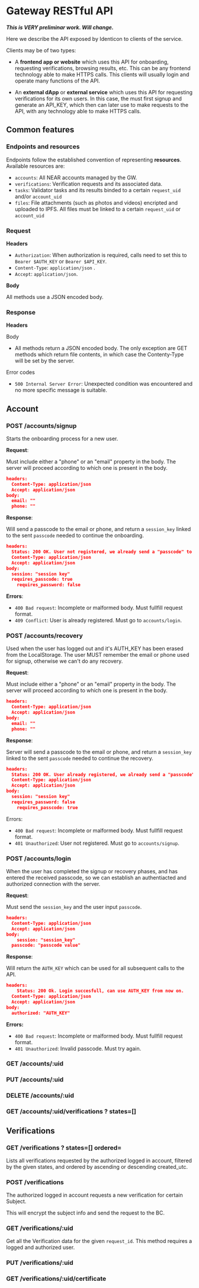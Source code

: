 # Gateway RESTful API

***This is VERY preliminar work. Will change.*** 

Here we describe the API exposed by Identicon to clients of the service. 

Clients may be of two types:

- A **frontend app or website** which uses this API for onboarding, requesting verifications, browsing results, etc. This can be any frontend technology able to make HTTPS calls. This clients will usually login and operate many functions of the API.

- An **external dApp** or **external service** which uses this API for requesting verifications for its own users. In this case, the must first signup and generate an API_KEY, which then can later use to make requests to the API, with any technology able to make HTTPS calls.

## Common features ##

### Endpoints and resources

Endpoints follow the established convention of representing **resources**. Available resources are:

- `accounts`: All NEAR accounts managed by the GW.
- `verifications`: Verification requests and its associated data.
- `tasks`: Validator tasks and its results binded to a certain `request_uid` and/or `account_uid`
- `files`: File attachments (such as photos and videos) encripted and uploaded to IPFS. All files must be linked to a certain `request_uid` or `account_uid`

### Request

**Headers**

- `Authorization`: When authorization is required,  calls need to set this to `Bearer $AUTH_KEY` or `Bearer $API_KEY`.
- `Content-Type`: `application/json` .
- `Accept`: `application/json`.

**Body**

All methods use a JSON encoded body.

### Response

**Headers**

Body

- All methods return a JSON encoded body. The only exception are GET methods which return file contents, in which case the Contenty-Type will be set by the server.

Error codes

- `500 Internal Server Error`: Unexpected condition was encountered and no more specific message is suitable.

## Account

### POST /accounts/signup

Starts the onboarding process for a new user. 

**Request**: 

Must include either a "phone" or an "email"  property in the body. The server will proceed according to which one is present in the body.

~~~json
headers:
  Content-Type: application/json
  Accept: application/json
body: 
  email: ""
  phone: ""
~~~

**Response**: 

Will send a passcode to the email or phone, and return a `session_key` linked to the sent `passcode` needed to continue the onboarding.

~~~json
headers:
  Status: 200 OK. User not registered, we already send a "passcode" to this email or phone, please wait.
  Content-Type: application/json
  Accept: application/json
body: 
  session: "session key"
  requires_passcode: true
	requires_password: false
~~~

**Errors**:

- `400 Bad request`: Incomplete or malformed body. Must fullfill request format.
- `409 Conflict`:  User is already registered. Must go to `accounts/login`.

### POST /accounts/recovery

Used when the user has logged out and it's AUTH_KEY has been erased from the LocalStorage. The user MUST remember the email or phone used for signup, otherwise we can't do any recovery.

**Request**:  

Must include either a "phone" or an "email"  property in the body. The server will proceed according to which one is present in the body.

~~~json
headers:
  Content-Type: application/json
  Accept: application/json
body: 
  email: ""
  phone: ""
~~~

**Response**: 

Server will send a passcode to the email or phone, and return a `session_key` linked to the sent `passcode` needed to continue the recovery. 

~~~json
headers:
  Status: 200 OK. User already registered, we already send a "passcode" to this email or phone, wait for it.
  Content-Type: application/json
  Accept: application/json
body: 
  session: "session key"
  requires_password: false
	requires_passcode: true
~~~

Errors:
- `400 Bad request`:  Incomplete or malformed body. Must fullfill request format.
- `401 Unauthorized`:  User not registered. Must go to `accounts/signup`.

### POST /accounts/login

When the user has completed the signup or recovery phases, and has entered the received passcode, so we can establish an authentiacted and authorized connection with the server.

**Request**: 

Must send the `session_key` and the user input `passcode`.

~~~json
headers:
  Content-Type: application/json
  Accept: application/json
body: 
	session: "session_key"
  passcode: "passcode value" 
~~~

**Response**: 

Will return the `AUTH_KEY` which can be used  for all subsequent calls to the API.

~~~json
headers:
	Status: 200 Ok. Login succesfull, can use AUTH_KEY from now on.
  Content-Type: application/json
  Accept: application/json
body: 
  authorized: "AUTH_KEY"
~~~

**Errors:**

- `400 Bad request`:  Incomplete or malformed body. Must fullfill request format.
- `401 Unauthorized`:  Invalid passcode. Must try again.

### GET /accounts/:uid

### PUT /accounts/:uid

### DELETE /accounts/:uid

### GET /accounts/:uid/verifications ? states=[]

## Verifications

### GET /verifications ? states=[] ordered=

Lists all verifications requested by the authorized logged in account, filtered by the given states, and ordered by ascending or descending created_utc.

### POST /verifications

The authorized logged in account requests a new verification for certain Subject.

This will encrypt the subject info and send the request to the BC.

### GET /verifications/:uid

Get all the Verification data for the given `request_id`. This method requires a logged and authorized user.

### PUT /verifications/:uid

### GET /verifications/:uid/certificate



